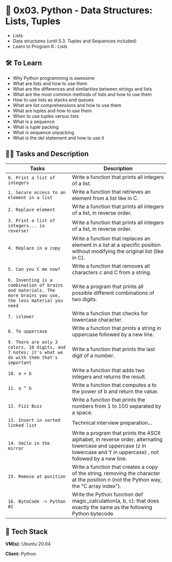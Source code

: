 
# 🦾 0x03. Python - Data Structures: Lists, Tuples

- Lists
- Data structures (until 5.3. Tuples and Sequences included)
- Learn to Program 6 : Lists

## 🛠 To Learn
- Why Python programming is awesome
- What are lists and how to use them
- What are the differences and similarities between strings and lists
- What are the most common methods of lists and how to use them
- How to use lists as stacks and queues
- What are list comprehensions and how to use them
- What are tuples and how to use them
- When to use tuples versus lists
- What is a sequence
- What is tuple packing
- What is sequence unpacking
- What is the del statement and how to use it


## 👨‍💻 Tasks and Description
| Tasks             | Description                                                                |
| ----------------- | ------------------------------------------------------------------ |
| `0. Print a list of integers` | Write a function that prints all integers of a list. |
| `1. Secure access to an element in a list`| Write a function that retrieves an element from a list like in C. |
| `2. Replace element` | Write a function that prints all integers of a list, in reverse order. |
| `3. Print a list of integers... in reverse!`| Write a function that prints all integers of a list, in reverse order. |
| `4. Replace in a copy` | Write a function that replaces an element in a list at a specific position without modifying the original list (like in C). |
| `5. Can you C me now?`| Write a function that removes all characters c and C from a string. |
| `6. Inventing is a combination of brains and materials. The more brains you use, the less material you need` | Write a program that prints all possible different combinations of two digits. |
| `7. islower`| Write a function that checks for lowercase character. |
| `8. To uppercase` | Write a function that prints a string in uppercase followed by a new line. |
| `9. There are only 3 colors, 10 digits, and 7 notes; it's what we do with them that's important`| Write a function that prints the last digit of a number. |
| `10. a + b` | Write a function that adds two integers and returns the result. |
| `11. a ^ b`| Write a function that computes a to the power of b and return the value. |
| `12. Fizz Buzz` | Write a function that prints the numbers from 1 to 100 separated by a space. |
| `13. Insert in sorted linked list`| Technical interview preparation... |
| `14. Smile in the mirror` | Write a program that prints the ASCII alphabet, in reverse order, alternating lowercase and uppercase (z in lowercase and Y in uppercase) , not followed by a new line. |
| `15. Remove at position`| Write a function that creates a copy of the string, removing the character at the position n (not the Python way, the “C array index”). |
| `16. ByteCode -> Python #2` | Write the Python function def magic_calculation(a, b, c): that does exactly the same as the following Python bytecode |

## 🚀 Tech Stack

**VM(s):** Ubuntu 20.04

**Client:** Python
